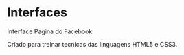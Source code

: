 # Interfaces
Interface Pagina do Facebook

Criado para treinar tecnicas das linguagens HTML5 e CSS3.
